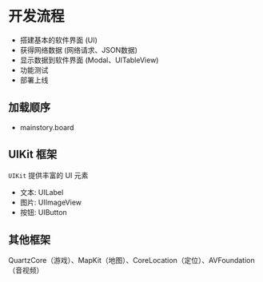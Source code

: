 # 开发流程

- 搭建基本的软件界面 (UI)
- 获得网络数据 (网络请求、JSON数据)
- 显示数据到软件界面 (Modal、UITableView)
- 功能测试
- 部署上线


## 加载顺序

- mainstory.board


## UIKit 框架

`UIKit` 提供丰富的 UI 元素

- 文本: UILabel
- 图片: UIImageView
- 按钮: UIButton


## 其他框架

  QuartzCore（游戏）、MapKit（地图）、CoreLocation（定位）、AVFoundation（音视频）